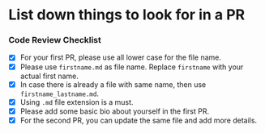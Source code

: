 # List down things to look for in a PR



### Code Review Checklist	

- [x] For your first PR, please use all lower case for the file name.	
- [x] Please use `firstname.md` as file name. Replace `firstname` with your actual first name.	
- [x] In case there is already a file with same name, then use `firstname_lastname.md`.	
- [x] Using `.md` file extension is a must.	
- [x] Please add some basic bio about yourself in the first PR.	
- [x] For the second PR, you can update the same file and add more details.
